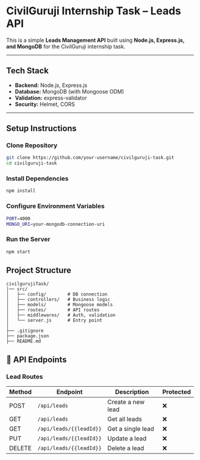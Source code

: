 # CivilGuruji Internship Task – Leads API

This is a simple **Leads Management API** built using **Node.js, Express.js, and MongoDB** for the CivilGuruji internship task.

---

##  Tech Stack
- **Backend:** Node.js, Express.js  
- **Database:** MongoDB (with Mongoose ODM)  
- **Validation:** express-validator  
- **Security:** Helmet, CORS  

---

##  Setup Instructions

###  Clone Repository
```bash
git clone https://github.com/your-username/civilguruji-task.git
cd civilguruji-task
```


###  Install Dependencies
```bash
npm install
```

###  Configure Environment Variables
```bash
PORT=4000
MONGO_URI=your-mongodb-connection-uri
```
###  Run the Server
```bash
npm start
```

##  Project Structure
```
civilgurujiTask/
│── src/
│   ├── config/        # DB connection
│   ├── controllers/   # Business logic
│   ├── models/        # Mongoose models
│   ├── routes/        # API routes
│   ├── middlewares/   # Auth, validation
│   └── server.js      # Entry point
│
├── .gitignore
├── package.json
├── README.md

```

## 📌 API Endpoints

### Lead Routes
| Method | Endpoint                    | Description           | Protected |
|--------|-----------------------------|-----------------------|-----------|
| POST   | `/api/leads`                | Create a new lead     | ❌        |
| GET    | `/api/leads`                | Get all leads         | ❌        |
| GET    | `/api/leads/{{leadId}}`     | Get a single lead     | ❌        |
| PUT    | `/api/leads/{{leadId}}`     | Update a lead         | ❌        |
| DELETE | `/api/leads/{{leadId}}`     | Delete a lead         | ❌        |

